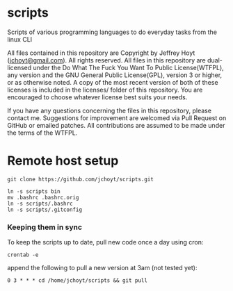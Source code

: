 scripts
=======

Scripts of various programming languages to do everyday tasks from the linux CLI

All files contained in this repository are Copyright by Jeffrey Hoyt (jchoyt@gmail.com). All rights reserved.  All files in this repository are dual-licensed under the Do What The Fuck You Want To Public License(WTFPL), any version and the GNU General Public License(GPL), version 3 or higher, or as otherwise noted. A copy of the most recent version of both of these licenses is included in the licenses/ folder of this repository. You are encouraged to choose whatever license best suits your needs. 

If you have any questions concerning the files in this repository, please contact me.  Suggestions for improvement are welcomed via Pull Request on GitHub or emailed patches. All contributions are assumed to be made under the terms of the WTFPL.

Remote host setup
=================
```
git clone https://github.com/jchoyt/scripts.git

ln -s scripts bin                                                                                                                                                                              
mv .bashrc .bashrc.orig                                                                                                                                                                               
ln -s scripts/.bashrc   
ln -s scripts/.gitconfig
```
### Keeping them in sync
To keep the scripts up to date, pull new code once a day using cron:

```
crontab -e
```
append the following to pull a new version at 3am (not tested yet):
```
0 3 * * * cd /home/jchoyt/scripts && git pull
```
